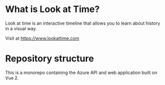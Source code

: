 # What is Look at Time?
Look at time is an interactive timeline that allows you to learn about history in a visual way.

Visit at https://www.lookattime.com

# Repository structure
This is a monorepo containing the Azure API and web application built on Vue 2.

